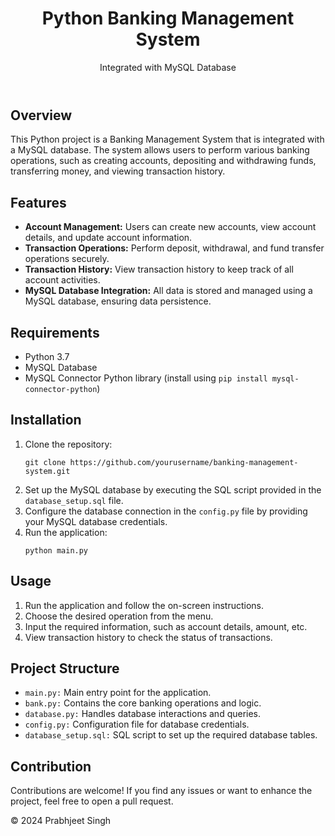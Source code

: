 <body>

<header>
<h1>Python Banking Management System</h1>
<p>Integrated with MySQL Database</p>
</header>

<section>
<h2>Overview</h2>
<p>This Python project is a Banking Management System that is integrated with a MySQL database. The system allows users to perform various banking operations, such as creating accounts, depositing and withdrawing funds, transferring money, and viewing transaction history.</p>
</section>

<section>
<h2>Features</h2>
<ul>
<li><strong>Account Management:</strong> Users can create new accounts, view account details, and update account information.</li>
<li><strong>Transaction Operations:</strong> Perform deposit, withdrawal, and fund transfer operations securely.</li>
<li><strong>Transaction History:</strong> View transaction history to keep track of all account activities.</li>
<li><strong>MySQL Database Integration:</strong> All data is stored and managed using a MySQL database, ensuring data persistence.</li>
</ul>
</section>

<section>
<h2>Requirements</h2>
<ul>
<li>Python 3.7</li>
<li>MySQL Database</li>
<li>MySQL Connector Python library (install using <code>pip install mysql-connector-python</code>)</li>
</ul>
</section>

<section>
<h2>Installation</h2>
<ol>
<li>Clone the repository:</li>
<pre><code>git clone https://github.com/yourusername/banking-management-system.git</code></pre>
<li>Set up the MySQL database by executing the SQL script provided in the <code>database_setup.sql</code> file.</li>
<li>Configure the database connection in the <code>config.py</code> file by providing your MySQL database credentials.</li>
<li>Run the application:</li>
<pre><code>python main.py</code></pre>
</ol>
</section>

<section>
<h2>Usage</h2>
<ol>
<li>Run the application and follow the on-screen instructions.</li>
<li>Choose the desired operation from the menu.</li>
<li>Input the required information, such as account details, amount, etc.</li>
<li>View transaction history to check the status of transactions.</li>
</ol>
</section>

<section>
<h2>Project Structure</h2>
<ul>
<li><code>main.py:</code> Main entry point for the application.</li>
<li><code>bank.py:</code> Contains the core banking operations and logic.</li>
<li><code>database.py:</code> Handles database interactions and queries.</li>
<li><code>config.py:</code> Configuration file for database credentials.</li>
<li><code>database_setup.sql:</code> SQL script to set up the required database tables.</li>
</ul>
</section>

<section>
<h2>Contribution</h2>
<p>Contributions are welcome! If you find any issues or want to enhance the project, feel free to open a pull request.</p>
</section>

<footer>
<p>&copy; 2024 Prabhjeet Singh</p>
</footer>

</body>
